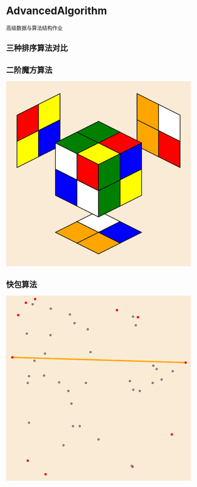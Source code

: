 # AdvancedAlgorithm
高级数据与算法结构作业

## 三种排序算法对比

## 二阶魔方算法
![imageRubik](https://github.com/gehongyan/AdvancedAlgorithm/blob/master/demo/Rubik/Rubik.gif)

## 快包算法
![imageQuickHull](https://github.com/gehongyan/AdvancedAlgorithm/blob/master/demo/QuickHull/QuickHull.gif)
